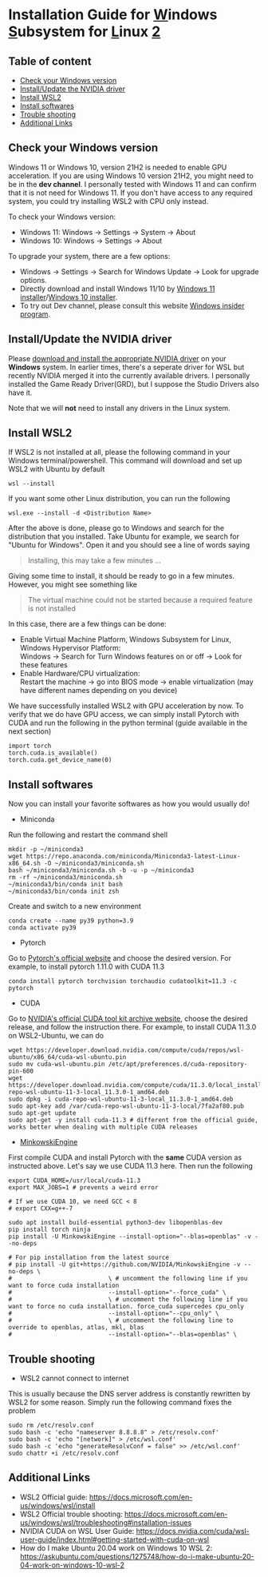 # Installation Guide for <ins>W</ins>indows <ins>S</ins>ubsystem for <ins>L</ins>inux <ins>2</ins>

## Table of content

- [Check your Windows version](#windows)
- [Install/Update the NVIDIA driver](#driver)
- [Install WSL2](#wsl)
- [Install softwares](#software)
- [Trouble shooting](#shoot)
- [Additional Links](#link)

  
## Check your Windows version <a id="windows">
  
Windows 11 or Windows 10, version 21H2 is needed to enable GPU acceleration. If you are using Windows 10 version 21H2, you might need to be in the **dev channel**. I personally tested with Windows 11 and can confirm that it is not need for Windows 11. If you don't have access to any required system, you could try installing WSL2 with CPU only instead.
  
To check your Windows version: 
  
- Windows 11: Windows -> Settings -> System -> About
- Windows 10: Windows -> Settings -> About
  
To upgrade your system, there are a few options:
  
- Windows -> Settings -> Search for Windows Update -> Look for upgrade options.
- Directly download and install Windows 11/10 by [Windows 11 installer](https://www.microsoft.com/software-download/windows11)/[Windows 10 installer](https://www.microsoft.com/en-us/software-download/windows10).
- To try out Dev channel, please consult this website [Windows insider program](https://docs.microsoft.com/en-us/windows-insider/get-started).
  
## Install/Update the NVIDIA driver <a id="driver">
  
Please [download and install the appropriate NVIDIA driver](https://www.nvidia.com/download/index.aspx) on your **Windows** system. In earlier times, there's a seperate driver for WSL but recently NVIDIA merged it into the currently available drivers. I personally installed the Game Ready Driver(GRD), but I suppose the Studio Drivers also have it. 
  
Note that we will **not** need to install any drivers in the Linux system.
  
## Install WSL2 <a id="wsl">
  
If WSL2 is not installed at all, please the following command in your Windows terminal/powershell. This command will download and set up WSL2 with Ubuntu by default
```
wsl --install
```
If you want some other Linux distribution, you can run the following 
```
wsl.exe --install -d <Distribution Name>
```
After the above is done, please go to Windows and search for the distribution that you installed. Take Ubuntu for example, we search for "Ubuntu for Windows". Open it and you should see a line of words saying
  

> Installing, this may take a few minutes ...
  
Giving some time to install, it should be ready to go in a few minutes. However, you might see something like
  
> The virtual machine could not be started because a required feature is not installed
  
In this case, there are a few things can be done:
- Enable Virtual Machine Platform, Windows Subsystem for Linux, Windows Hypervisor Platform: <br>Windows -> Search for Turn Windows features on or off -> Look for these features
- Enable Hardware/CPU virtualization:<br>Restart the machine -> go into BIOS mode -> enable virtualization (may have different names depending on you device)
  
We have successfully installed WSL2 with GPU acceleration by now. To verify that we do have GPU access, we can simply install Pytorch with CUDA and run the following in the python terminal (guide available in the next section)
```
import torch
torch.cuda.is_available()
torch.cuda.get_device_name(0)
```
  
  
## Install softwares <a id="software">
  
Now you can install your favorite softwares as how you would usually do! 
  
- Miniconda
  
Run the following and restart the command shell
```
mkdir -p ~/miniconda3
wget https://repo.anaconda.com/miniconda/Miniconda3-latest-Linux-x86_64.sh -O ~/miniconda3/miniconda.sh
bash ~/miniconda3/miniconda.sh -b -u -p ~/miniconda3
rm -rf ~/miniconda3/miniconda.sh
~/miniconda3/bin/conda init bash
~/miniconda3/bin/conda init zsh
```
Create and switch to a new environment
```
conda create --name py39 python=3.9
conda activate py39
```
  
- Pytorch
  
Go to [Pytorch's official website](https://pytorch.org/get-started/locally/) and choose the desired version. For example, to install pytorch 1.11.0 with CUDA 11.3
```
conda install pytorch torchvision torchaudio cudatoolkit=11.3 -c pytorch
```

- CUDA

Go to [NVIDIA's official CUDA tool kit archive website](https://developer.nvidia.com/cuda-toolkit-archive), choose the desired release, and follow the instruction there. For example, to install CUDA 11.3.0 on WSL2-Ubuntu, we can do
```
wget https://developer.download.nvidia.com/compute/cuda/repos/wsl-ubuntu/x86_64/cuda-wsl-ubuntu.pin
sudo mv cuda-wsl-ubuntu.pin /etc/apt/preferences.d/cuda-repository-pin-600
wget https://developer.download.nvidia.com/compute/cuda/11.3.0/local_installers/cuda-repo-wsl-ubuntu-11-3-local_11.3.0-1_amd64.deb
sudo dpkg -i cuda-repo-wsl-ubuntu-11-3-local_11.3.0-1_amd64.deb
sudo apt-key add /var/cuda-repo-wsl-ubuntu-11-3-local/7fa2af80.pub
sudo apt-get update
sudo apt-get -y install cuda-11.3 # different from the official guide, works better when dealing with multiple CUDA releases
```

- [MinkowskiEngine](https://github.com/NVIDIA/MinkowskiEngine)
  
First compile CUDA and install Pytorch with the **same** CUDA version as instructed above. Let's say we use CUDA 11.3 here. Then run the following
```
export CUDA_HOME=/usr/local/cuda-11.3
export MAX_JOBS=1 # prevents a weird error
  
# If we use CUDA 10, we need GCC < 8
# export CXX=g++-7
  
sudo apt install build-essential python3-dev libopenblas-dev
pip install torch ninja
pip install -U MinkowskiEngine --install-option="--blas=openblas" -v --no-deps
  
# For pip installation from the latest source
# pip install -U git+https://github.com/NVIDIA/MinkowskiEngine -v --no-deps \
#                           \ # uncomment the following line if you want to force cuda installation
#                           --install-option="--force_cuda" \
#                           \ # uncomment the following line if you want to force no cuda installation. force_cuda supercedes cpu_only
#                           --install-option="--cpu_only" \
#                           \ # uncomment the following line to override to openblas, atlas, mkl, blas
#                           --install-option="--blas=openblas" \
```
  
  
## Trouble shooting <a id="shoot">
- WSL2 cannot connect to internet
  
This is usually because the DNS server address is constantly rewritten by WSL2 for some reason. Simply run the following command fixes the problem
```
sudo rm /etc/resolv.conf
sudo bash -c 'echo "nameserver 8.8.8.8" > /etc/resolv.conf'
sudo bash -c 'echo "[network]" > /etc/wsl.conf'
sudo bash -c 'echo "generateResolvConf = false" >> /etc/wsl.conf'
sudo chattr +i /etc/resolv.conf
```
  
## Additional Links <a id="link">
- WSL2 Official guide: https://docs.microsoft.com/en-us/windows/wsl/install 
- WSL2 Official trouble shooting: https://docs.microsoft.com/en-us/windows/wsl/troubleshooting#installation-issues 
- NVIDIA CUDA on WSL User Guide: https://docs.nvidia.com/cuda/wsl-user-guide/index.html#getting-started-with-cuda-on-wsl
- How do I make Ubuntu 20.04 work on Windows 10 WSL 2: https://askubuntu.com/questions/1275748/how-do-i-make-ubuntu-20-04-work-on-windows-10-wsl-2
